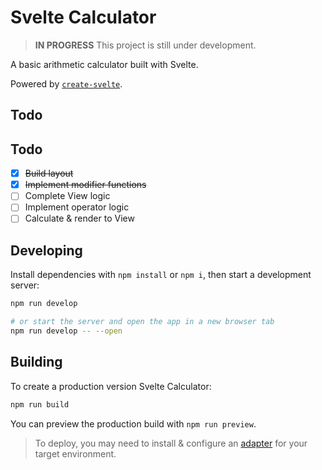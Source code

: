 # Svelte Calculator

> **IN PROGRESS** This project is still under development.

A basic arithmetic calculator built with Svelte.

Powered by [`create-svelte`](https://github.com/sveltejs/kit/tree/master/packages/create-svelte).

## Todo


## Todo
- [x] ~~Build layout~~
- [x] ~~Implement modifier functions~~
- [ ] Complete View logic
- [ ] Implement operator logic
- [ ] Calculate & render to View

## Developing

Install dependencies with `npm install` or `npm i`, then start a development server:

```bash
npm run develop

# or start the server and open the app in a new browser tab
npm run develop -- --open
```

## Building

To create a production version Svelte Calculator:

```bash
npm run build
```

You can preview the production build with `npm run preview`.

> To deploy, you may need to install & configure an [adapter](https://kit.svelte.dev/docs/adapters) for your target environment.

